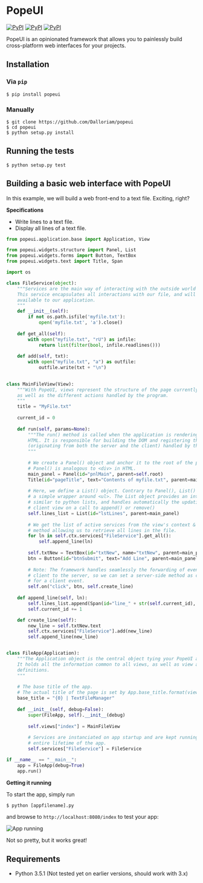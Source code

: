 # PopeUI

[![PyPI](https://img.shields.io/pypi/v/popeui.svg?maxAge=2592000)](https://pypi.python.org/pypi/popeui) [![PyPI](https://img.shields.io/pypi/l/popeui.svg?maxAge=2592000)](https://pypi.python.org/pypi/popeui) [![PyPI](https://img.shields.io/pypi/dm/popeui.svg?maxAge=2592000)](https://pypi.python.org/pypi/popeui)

PopeUI is an opinionated framework that allows you to painlessly build cross-platform web interfaces for your projects.



## Installation

### Via `pip`

```shell
$ pip install popeui
```

### Manually

```shell
$ git clone https://github.com/Dalloriam/popeui
$ cd popeui
$ python setup.py install
```



## Running the tests

```shell
$ python setup.py test
```



## Building a basic web interface with PopeUI

In this example, we will build a web front-end to a text file. Exciting, right?

**Specifications**

* Write lines to a text file.
* Display all lines of a text file.

```python
from popeui.application.base import Application, View

from popeui.widgets.structure import Panel, List
from popeui.widgets.forms import Button, TextBox
from popeui.widgets.text import Title, Span

import os

class FileService(object):
    """Services are the main way of interacting with the outside world with PopeUI. 
    This service encapsulates all interactions with our file, and will be made 	
    available to our application.
    """
    def __init__(self):
        if not os.path.isfile('myfile.txt'):
            open('myfile.txt', 'a').close()
    
    def get_all(self):
        with open("myfile.txt", "rU") as infile:
            return list(filter(bool, infile.readlines()))
    
    def add(self, txt):
        with open("myfile.txt", "a") as outfile:
            outfile.write(txt + "\n")

            
class MainFileView(View):
    """With PopeUI, views represent the structure of the page currently displayed 
    as well as the different actions handled by the program.
    """
    title = "MyFile.txt"
    
    current_id = 0
    
    def run(self, params=None):
        """The run() method is called when the application is rendering the page to 
        HTML. It is responsible for building the DOM and registering the events 
        (originating from both the server and the client) handled by the page.
        """
        
        # We create a Panel() object and anchor it to the root of the page.
        # Panel() is analogous to <div> in HTML.
        main_panel = Panel(id="pnlMain", parent=self.root)
        Title(id="pageTitle", text="Contents of myfile.txt", parent=main_panel)
        
        # Here, we define a List() object. Contrary to Panel(), List() is more than
        # a simple wrapper around <ul>. The List object provides an interface
        # similar to python lists, and handles automatically the updating of the
        # client view on a call to append() or remove()
        self.lines_list = List(id="lstLines", parent=main_panel)
        
        # We get the list of active services from the view's context & call the
        # method allowing us to retrieve all lines in the file.
        for ln in self.ctx.services["FileService"].get_all():
            self.append_line(ln)
        
        self.txtNew = TextBox(id="txtNew", name="txtNew", parent=main_panel)
        btn = Button(id="btnSubmit", text="Add Line", parent=main_panel)
        
        # Note: The framework handles seamlessly the forwarding of events from the
        # client to the server, so we can set a server-side method as callback
        # for a client event.
        self.on("click", btn, self.create_line)
    
   	def append_line(self, ln):
        self.lines_list.append(Span(id="line_" + str(self.current_id), text=ln))
        self.current_id += 1

    def create_line(self):
        new_line = self.txtNew.text
        self.ctx.services["FileService"].add(new_line)
        self.append_line(new_line)


class FileApp(Application):
    """The Application object is the central object tying your PopeUI app together.
    It holds all the information common to all views, as well as view and service 
    definitions.
    """
    
    # The base title of the app.
    # The actual title of the page is set by App.base_title.format(view.title)
    base_title = "{0} | TextFileManager"
    
    def __init__(self, debug=False):
        super(FileApp, self).__init__(debug)
        
        self.views["index"] = MainFileView
        
        # Services are instanciated on app startup and are kept running for the
        # entire lifetime of the app.
        self.services["FileService"] = FileService

if __name__ == "__main__":
    app = FileApp(debug=True)
    app.run()
```

**Getting it running**

To start the app, simply run

```shell
$ python [appfilename].py
```

and browse to `http://localhost:8080/index` to test your app:

![App running](http://i.imgur.com/rWupXcB.png)

Not so pretty, but it works great!



## Requirements

* Python 3.5.1 (Not tested yet on earlier versions, should work with 3.x)
